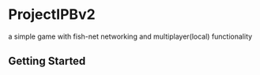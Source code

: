# ProjectIPBv2

a simple game with fish-net networking and multiplayer(local) functionality 

## Getting Started